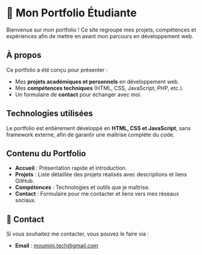 # 🌸 Mon Portfolio Étudiante  
Bienvenue sur mon portfolio ! Ce site regroupe mes projets, compétences et expériences afin de mettre en avant mon parcours en développement web.  

##  À propos  
Ce portfolio a été conçu pour présenter :  
- Mes **projets académiques et personnels** en développement web.  
- Mes **compétences techniques** (HTML, CSS, JavaScript, PHP, etc.).   
- Un formulaire de **contact** pour échanger avec moi.  

##  Technologies utilisées  
Le portfolio est entièrement développé en **HTML, CSS et JavaScript**, sans framework externe, afin de garantir une maîtrise complète du code.  

##  Contenu du Portfolio  
- **Accueil** : Présentation rapide et introduction.  
- **Projets** : Liste détaillée des projets réalisés avec descriptions et liens GitHub.  
- **Compétences** : Technologies et outils que je maîtrise.  
- **Contact** : Formulaire pour me contacter et liens vers mes réseaux sociaux.  


## 📧 Contact  
Si vous souhaitez me contacter, vous pouvez le faire via :  
- **Email** : moumini.tech@gmail.com  


